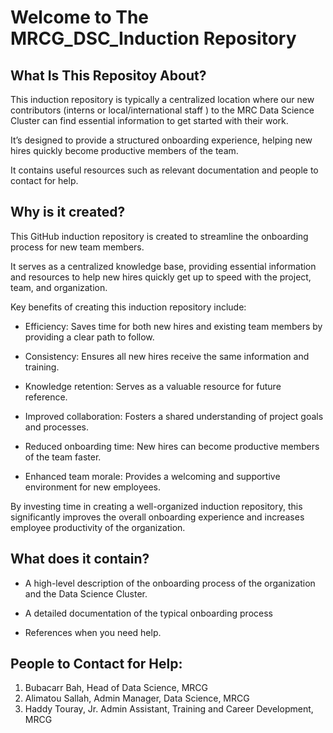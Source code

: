 
<!-- README.md is generated from README.Rmd. Please edit that file -->

# Welcome to The MRCG_DSC_Induction Repository

<!-- badges: start -->

## What Is This Repositoy About?

This induction repository is typically a centralized location where our
new contributors (interns or local/international staff ) to the MRC Data
Science Cluster can find essential information to get started with their
work.

It’s designed to provide a structured onboarding experience, helping new
hires quickly become productive members of the team.

It contains useful resources such as relevant documentation and people
to contact for help.

## Why is it created?

This GitHub induction repository is created to streamline the onboarding
process for new team members.

It serves as a centralized knowledge base, providing essential
information and resources to help new hires quickly get up to speed with
the project, team, and organization.

Key benefits of creating this induction repository include:

- Efficiency: Saves time for both new hires and existing team members by
  providing a clear path to follow.

- Consistency: Ensures all new hires receive the same information and
  training.

- Knowledge retention: Serves as a valuable resource for future
  reference.

- Improved collaboration: Fosters a shared understanding of project
  goals and processes.

- Reduced onboarding time: New hires can become productive members of
  the team faster.

- Enhanced team morale: Provides a welcoming and supportive environment
  for new employees.

By investing time in creating a well-organized induction repository,
this significantly improves the overall onboarding experience and
increases employee productivity of the organization.

## What does it contain?

- A high-level description of the onboarding process of the organization
  and the Data Science Cluster.

- A detailed documentation of the typical onboarding process

- References when you need help.

## People to Contact for Help:

1.  Bubacarr Bah, Head of Data Science, MRCG
2.  Alimatou Sallah, Admin Manager, Data Science, MRCG
3.  Haddy Touray, Jr. Admin Assistant, Training and Career Development,
    MRCG
